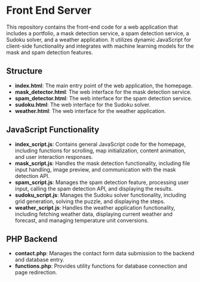 # Front End Server

This repository contains the front-end code for a web application that includes a portfolio, a mask detection service, a spam detection service, a Sudoku solver, and a weather application. It utilizes dynamic JavaScript for client-side functionality and integrates with machine learning models for the mask and spam detection features.

## Structure

- **index.html**: The main entry point of the web application, the homepage.
- **mask_detector.html**: The web interface for the mask detection service.
- **spam_detector.html**: The web interface for the spam detection service.
- **sudoku.html**: The web interface for the Sudoku solver.
- **weather.html**: The web interface for the weather application.

## JavaScript Functionality

- **index_script.js**: Contains general JavaScript code for the homepage, including functions for scrolling, map initialization, content animation, and user interaction responses.
- **mask_script.js**: Handles the mask detection functionality, including file input handling, image preview, and communication with the mask detection API.
- **spam_script.js**: Manages the spam detection feature, processing user input, calling the spam detection API, and displaying the results.
- **sudoku_script.js**: Manages the Sudoku solver functionality, including grid generation, solving the puzzle, and displaying the steps.
- **weather_script.js**: Handles the weather application functionality, including fetching weather data, displaying current weather and forecast, and managing temperature unit conversions.

## PHP Backend

- **contact.php**: Manages the contact form data submission to the backend and database entry.
- **functions.php**: Provides utility functions for database connection and page redirection.
